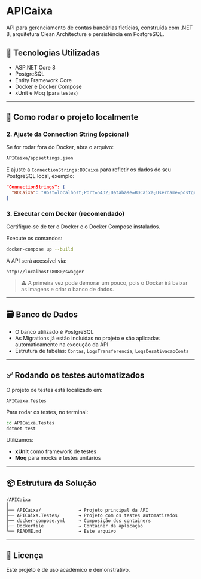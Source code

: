 # APICaixa

API para gerenciamento de contas bancárias fictícias, construída com .NET 8, arquitetura Clean Architecture e persistência em PostgreSQL.

## 🧰 Tecnologias Utilizadas

- ASP.NET Core 8
- PostgreSQL
- Entity Framework Core
- Docker e Docker Compose
- xUnit e Moq (para testes)

---

## 🚀 Como rodar o projeto localmente

### 2. Ajuste da Connection String (opcional)

Se for rodar fora do Docker, abra o arquivo:

```bash
APICaixa/appsettings.json
```

E ajuste a `ConnectionStrings:BDCaixa` para refletir os dados do seu PostgreSQL local, exemplo:

```json
"ConnectionStrings": {
  "BDCaixa": "Host=localhost;Port=5432;Database=BDCaixa;Username=postgres;Password=APICX2504"
}
```

### 3. Executar com Docker (recomendado)

Certifique-se de ter o Docker e o Docker Compose instalados.

Execute os comandos:

```bash
docker-compose up --build
```

A API será acessível via:

```
http://localhost:8080/swagger
```

> ⚠️ A primeira vez pode demorar um pouco, pois o Docker irá baixar as imagens e criar o banco de dados.

---

## 🗃️ Banco de Dados

- O banco utilizado é PostgreSQL
- As Migrations já estão incluídas no projeto e são aplicadas automaticamente na execução da API
- Estrutura de tabelas: `Contas`, `LogsTransferencia`, `LogsDesativacaoConta`

---

## ✅ Rodando os testes automatizados

O projeto de testes está localizado em:

```
APICaixa.Testes
```

Para rodar os testes, no terminal:

```bash
cd APICaixa.Testes
dotnet test
```

Utilizamos:
- **xUnit** como framework de testes
- **Moq** para mocks e testes unitários

---

## 📦 Estrutura da Solução

```
/APICaixa
│
├── APICaixa/              → Projeto principal da API
├── APICaixa.Testes/       → Projeto com os testes automatizados
├── docker-compose.yml     → Composição dos containers
├── Dockerfile             → Container da aplicação
└── README.md              → Este arquivo
```

---

## 📄 Licença

Este projeto é de uso acadêmico e demonstrativo.



